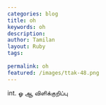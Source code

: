 ```yaml
---
categories: blog
title: oh
keywords: oh
description: 
author: Tamilan
layout: Ruby
tags: 
 
permalink: oh
featured: /images/ttak-48.png
---
```

  
int. ஓ ஆ விளிக்குறிப்பு  

